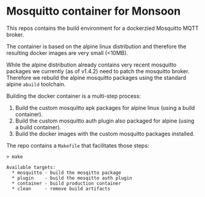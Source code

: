 Mosquitto container for Monsoon
================================
This repos contains the build environment for a dockerzied Mosquitto MQTT broker.

The container is based on the alpine linux distribution and therefore the resulting docker images are very small (<10MB).

While the alpine distribution already contains very recent mosquitto packages we currently (as of v1.4.2) need to patch the mosquitto broker.
Therefore we rebuild the alpine mosquitto packages using the standard alpine `abuild` toolchain.



Building the docker container is a multi-step process:

 1. Build the custom mosquitto apk packages for alpine linux (using a build container).
 2. Build the custom mosquitto auth plugin also packaged for alpine (using a build container).
 3. Build the docker images with the custom mosquitto packages installed.

The repo contains a `Makefile` that facilitates those steps:

```
> make

Available targets:
  * mosquitto - build the mosqitto package
  * plugin    - build the mosqitto auth plugin
  * container - build production container
  * clean     - remove build artifacts
```
